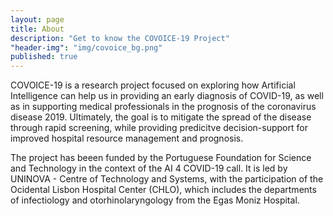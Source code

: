 ```yaml
---
layout: page
title: About
description: "Get to know the COVOICE-19 Project"
"header-img": "img/covoice_bg.png"
published: true
---
```


COVOICE-19 is a research project focused on exploring how Artificial Intelligence can help us in providing an early diagnosis of COVID-19, as well as in supporting medical professionals in the prognosis of the coronavirus disease 2019. Ultimately, the goal is to mitigate the spread of the disease through rapid screening, while providing predicitve decision-support for improved hospital resource management and prognosis.

The project has beeen funded by the Portuguese Foundation for Science and Technology in the context of the AI 4 COVID-19 call. It is led by UNINOVA - Centre of Technology and Systems, with the participation of the Ocidental Lisbon Hospital Center (CHLO), which includes the departments of infectiology and otorhinolaryngology from the Egas Moniz Hospital.

